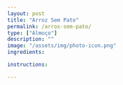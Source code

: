 ```yaml
---
layout: post
title: "Arroz Sem Pato"
permalink: /arros-sem-pato/
type: ["Almoço"]
description: ""
image: "/assets/img/photo-icon.png"
ingredients:

instructions:

---
```


